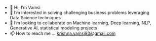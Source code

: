 - 👋 Hi, I’m Vamsi
- 👀 I’m interested in solving challenging business problems leveraging Data Science techniques
- 🌱 I’m looking to collaborate on Machine learning, Deep learning, NLP, Generative AI, statistical modeling projects
- 📫 How to reach me ... krishna.vamsi80@gmail.com

<!---
vamsi7964/vamsi7964 is a ✨ special ✨ repository because its `README.md` (this file) appears on your GitHub profile.
You can click the Preview link to take a look at your changes.
--->
